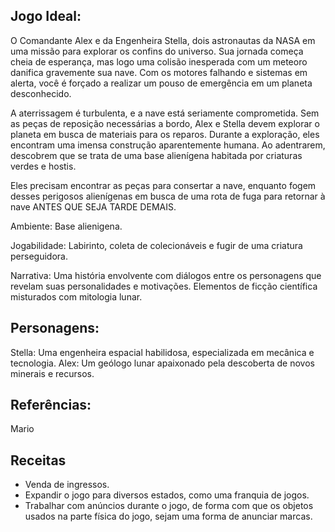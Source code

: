 ## Jogo Ideal:

O Comandante Alex e da Engenheira Stella, dois astronautas da NASA em uma missão para explorar os confins do universo. Sua jornada começa cheia de esperança, mas logo uma colisão inesperada com um meteoro danifica gravemente sua nave. Com os motores falhando e sistemas em alerta, você é forçado a realizar um pouso de emergência em um planeta desconhecido.

A aterrissagem é turbulenta, e a nave está seriamente comprometida. Sem as peças de reposição necessárias a bordo, Alex e Stella devem explorar o planeta em busca de materiais para os reparos. Durante a exploração, eles encontram uma imensa construção aparentemente humana. Ao adentrarem, descobrem que se trata de uma base alienígena habitada por criaturas verdes e hostis.

Eles precisam encontrar as peças para consertar a nave, enquanto fogem desses perigosos alienígenas em busca de uma rota de fuga para retornar à nave ANTES QUE SEJA TARDE DEMAIS.


Ambiente:
Base alienigena.

Jogabilidade:
Labirinto, coleta de colecionáveis e fugir de uma criatura perseguidora. 

Narrativa:
Uma história envolvente com diálogos entre os personagens que revelam suas personalidades e motivações.
Elementos de ficção científica misturados com mitologia lunar.


## Personagens:
Stella: Uma engenheira espacial habilidosa, especializada em mecânica e tecnologia.
Alex: Um geólogo lunar apaixonado pela descoberta de novos minerais e recursos.


## Referências:
Mario

## Receitas

- Venda de ingressos.
- Expandir o jogo para diversos estados, como uma franquia de jogos.
- Trabalhar com anúncios durante o jogo, de forma com que os objetos usados na parte física do jogo, sejam uma forma de anunciar marcas.
